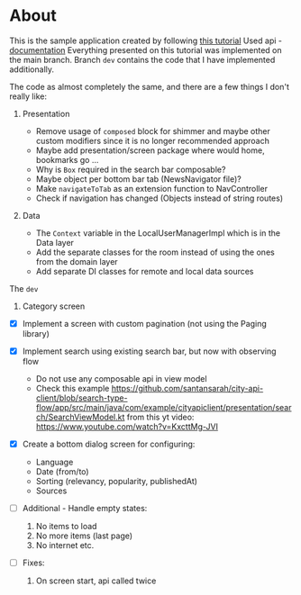 # About

This is the sample application created by following [this tutorial](https://www.youtube.com/watch?v=9AekfR-EI-U&list=PLzZEuVaFb9Exi-pc8qtHBrrLg8bUn-TP6&index=1&pp=iAQB)
Used api - [documentation](https://newsapi.org/docs)
Everything presented on this tutorial was implemented on the main branch. Branch `dev` contains the code that I have
implemented additionally.


The code as almost completely the same, and there are a few things I don't really like:
1. Presentation
   - Remove usage of `composed` block for shimmer and maybe other custom modifiers since it is no longer recommended approach
   - Maybe add presentation/screen package where would home, bookmarks go ...
   - Why is `Box` required in the search bar composable?
   - Maybe object per bottom bar tab (NewsNavigator file)?
   - Make `navigateToTab` as an extension function to NavController
   - Check if navigation has changed (Objects instead of string routes)

2. Data
   - The `Context` variable in the LocalUserManagerImpl which is in the Data layer
   - Add the separate classes for the room instead of using the ones from the domain layer
   - Add separate DI classes for remote and local data sources


The `dev`

1. Category screen

- [x] Implement a screen with custom pagination (not using the Paging library)

- [x] Implement search using existing search bar, but now with observing flow
  - Do not use any composable api in view model
  - Check this example https://github.com/santansarah/city-api-client/blob/search-type-flow/app/src/main/java/com/example/cityapiclient/presentation/search/SearchViewModel.kt
    from this yt video: https://www.youtube.com/watch?v=KxcttMg-JVI

- [x] Create a bottom dialog screen for configuring:
  - Language
  - Date (from/to)
  - Sorting (relevancy, popularity, publishedAt)
  - Sources

- [ ] Additional - Handle empty states:
  1. No items to load
  2. No more items (last page)
  3. No internet etc.

- [ ] Fixes:
  1. On screen start, api called twice